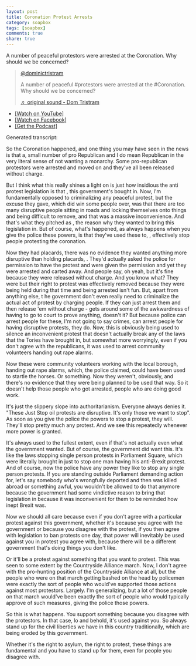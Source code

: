 ```yaml
---
layout: post
title: Coronation Protest Arrests
category: soapbox
tags: [soapbox]
comments: true
share: true
---
```


A number of peaceful protestors were arrested at the Coronation. Why should we be concerned?

<blockquote class="tiktok-embed" cite="https://www.tiktok.com/@dominictristram/video/7231195072316935451" data-video-id="7231195072316935451" style="max-width: 605px;min-width: 325px;" > <section> <a target="_blank" title="@dominictristram" href="https://www.tiktok.com/@dominictristram?refer=embed">@dominictristram</a> <p>A number of peaceful #protestors were arrested at the #Coronation. Why should we be concerned?</p> <a target="_blank" title="♬ original sound  - Dom Tristram" href="https://www.tiktok.com/music/original-sound-Dom-Tristram-7231195110690753307?refer=embed">♬ original sound  - Dom Tristram</a> </section> </blockquote> <script async src="https://www.tiktok.com/embed.js"></script>

<ul>
<li><a href="https://youtu.be/U4Rt7N4e4NQ">[Watch on YouTube]</a></li>
<li><a href="https://fb.watch/kq6yXjAlXJ/">[Watch on Facebook]</a></li>
<!--<li><a href="https://www.instagram.com/reel/Cr3HHlUrQbl/">[Watch on Instagram]</a></li>-->
<li><a href="https://podcasts.apple.com/gb/podcast/dom-tristrams-soapbox/id1377617516">[Get the Podcast]</a></li>
</ul>


Generated transcript:

So the Coronation happened, and one thing you may have seen in the news is that a,  small number of pro Republican and I do mean Republican in the very literal sense of not wanting a monarchy. Some pro-republican protestors were arrested and moved on and they've all been released without charge.

But I think what this really shines a light on is just how insidious the anti protest legislation is that , this government's bought in. Now, I'm fundamentally opposed to criminalizing any peaceful protest, but the excuse they gave, which did win some people over, was that there are too many disruptive people sitting in roads and locking themselves onto things and being difficult to remove, and that was a massive inconvenience. And that's what they pitched as , the reason why they wanted to bring this legislation in. But of course, what's happened, as always happens when you give the police these powers, is that they've used these to, , effectively stop people protesting the coronation.

Now they had placards, there was no evidence they wanted anything more disruptive than holding placards, . They'd actually asked the police for permission to have the protest and were given the permission and yet they were arrested and carted away. And people say, oh yeah, but it's fine because they were released without charge. And you know what? They were but their right to protest was effectively removed because they were being held during that time and being arrested isn't fun. But,  apart from anything else, t he government don't even really need to criminalize the actual act of protest by charging people. If they can just arrest them and then release 'em without charge - gets around some of the awkwardness of having to go to court to prove anything, doesn't it? But because police can arrest people for these, I'm not going to say crimes, can arrest people for having disruptive protests, they do. Now, this is obviously being used to silence an inconvenient protest that doesn't actually break any of the laws that the Tories have brought in, but somewhat more worryingly, even if you don't agree with the republicans, it was used to arrest community volunteers handing out rape alarms.

Now these were community volunteers working with the local borough, handing out rape alarms, which, the police claimed, could have been used to startle the horses. Or something. Now they weren't, obviously, and there's no evidence that they were being planned to be used that way. So it doesn't help those people who got arrested, people who are doing good work.

It's just the slippery slope into authoritarianism. Everyone always denies it. "These Just Stop oil protests are disruptive. It's only those we want to stop". As soon as you give the police the powers to stop a protest, they will. They'll stop pretty much any protest. And we see this repeatedly whenever more power is granted.

It's always used to the fullest extent, even if that's not actually even what the government wanted. But of course, the government did want this. It's like the laws stopping single person protests in Parliament Square, which were literally brought in just to stop one man having his anti-Brexit protest. And of course, now the police have any power they like to stop any single person protests. If you are standing outside Parliament demanding action for, let's say somebody who's wrongfully deported and then was killed abroad or something awful, you wouldn't be allowed to do that anymore because the government had some vindictive reason to bring that legislation in because it was inconvenient for them to be reminded how inept Brexit was.

Now we should all care because even if you don't agree with a particular protest against this government, whether it's because you agree with the government or because you disagree with the protest, if you then agree with legislation to ban protests one day, that power will inevitably be used against you in protest you agree with, because there will be a different government that's doing things you don't like.

Or it'll be a protest against something that you want to protest. This was seen to some extent by the Countryside Alliance march. Now, I don't agree with the pro-hunting position of the Countryside Alliance at all, but the people who were on that march getting bashed on the head by policemen were exactly the sort of people who would've supported those actions against most protestors. Largely. I'm generalizing, but a lot of those people on that march would've been exactly the sort of people who would typically approve of such measures, giving the police those powers.

So this is what happens. You support something because you disagree with the protestors. In that case, lo and behold, it's used against you.  So always stand up for the civil liberties we have in this country traditionally, which are being eroded by this government.

Whether it's the right to asylum, the right to protest, these things are fundamental and you have to stand up for them, even for people you disagree with.
